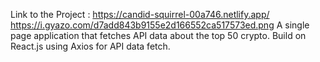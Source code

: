 Link to the Project : https://candid-squirrel-00a746.netlify.app/
<img>https://i.gyazo.com/d7add843b9155e2d166552ca517573ed.png</img>
A single page application that fetches API data about the top 50 crypto. Build on React.js using Axios for API data fetch.
